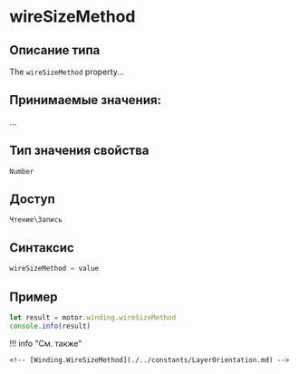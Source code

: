 # wireSizeMethod

## Описание типа
The `wireSizeMethod` property...

## Принимаемые значения:
...

## Тип значения свойства
`Number`

## Доступ
`Чтение\Запись`

## Синтаксис
```javascript
wireSizeMethod = value
```

## Пример
```javascript linenums="1"
let result = motor.winding.wireSizeMethod
console.info(result)
```

!!! info "См. также"

    <!-- [Winding.WireSizeMethod](./../constants/LayerOrientation.md) -->

